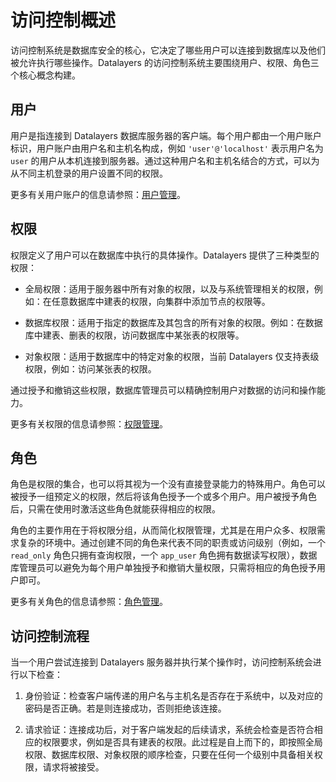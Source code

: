 # 访问控制概述

访问控制系统是数据库安全的核心，它决定了哪些用户可以连接到数据库以及他们被允许执行哪些操作。Datalayers 的访问控制系统主要围绕用户、权限、角色三个核心概念构建。

## 用户

用户是指连接到 Datalayers 数据库服务器的客户端。每个用户都由一个用户账户标识，用户账户由用户名和主机名构成，例如 `'user'@'localhost'` 表示用户名为 `user` 的用户从本机连接到服务器。通过这种用户名和主机名结合的方式，可以为从不同主机登录的用户设置不同的权限。

更多有关用户账户的信息请参照：[用户管理](./user.md)。

## 权限

权限定义了用户可以在数据库中执行的具体操作。Datalayers 提供了三种类型的权限：

- 全局权限：适用于服务器中所有对象的权限，以及与系统管理相关的权限，例如：在任意数据库中建表的权限，向集群中添加节点的权限等。

- 数据库权限：适用于指定的数据库及其包含的所有对象的权限。例如：在数据库中建表、删表的权限，访问数据库中某张表的权限等。

- 对象权限：适用于数据库中的特定对象的权限，当前 Datalayers 仅支持表级权限，例如：访问某张表的权限。

通过授予和撤销这些权限，数据库管理员可以精确控制用户对数据的访问和操作能力。

更多有关权限的信息请参照：[权限管理](./privilege.md)。

## 角色

角色是权限的集合，也可以将其视为一个没有直接登录能力的特殊用户。角色可以被授予一组预定义的权限，然后将该角色授予一个或多个用户。用户被授予角色后，只需在使用时激活这些角色就能获得相应的权限。

角色的主要作用在于将权限分组，从而简化权限管理，尤其是在用户众多、权限需求复杂的环境中。通过创建不同的角色来代表不同的职责或访问级别（例如，一个 `read_only` 角色只拥有查询权限，一个 `app_user` 角色拥有数据读写权限），数据库管理员可以避免为每个用户单独授予和撤销大量权限，只需将相应的角色授予用户即可。


更多有关角色的信息请参照：[角色管理](./role.md)。

## 访问控制流程

当一个用户尝试连接到 Datalayers 服务器并执行某个操作时，访问控制系统会进行以下检查：

1. 身份验证：检查客户端传递的用户名与主机名是否存在于系统中，以及对应的密码是否正确。若是则连接成功，否则拒绝该连接。

2. 请求验证：连接成功后，对于客户端发起的后续请求，系统会检查是否符合相应的权限要求，例如是否具有建表的权限。此过程是自上而下的，即按照全局权限、数据库权限、对象权限的顺序检查，只要在任何一个级别中具备相关权限，请求将被接受。
